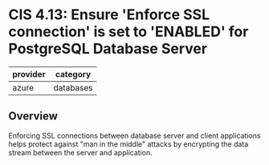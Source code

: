 # CIS 4.13: Ensure 'Enforce SSL connection' is set to 'ENABLED' for PostgreSQL Database Server

provider | category
--- | ---
azure | databases

## Overview
Enforcing SSL connections between database server and client applications helps protect against "man in the middle" attacks by encrypting the data stream between the server and application.
